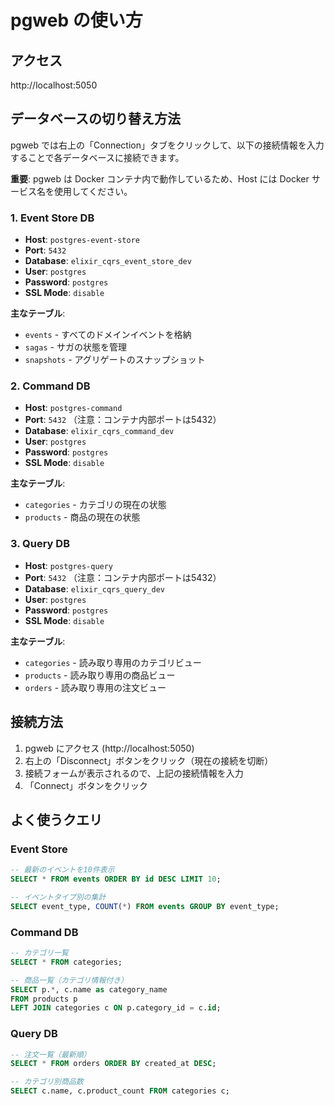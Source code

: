 # pgweb の使い方

## アクセス
http://localhost:5050

## データベースの切り替え方法

pgweb では右上の「Connection」タブをクリックして、以下の接続情報を入力することで各データベースに接続できます。

**重要**: pgweb は Docker コンテナ内で動作しているため、Host には Docker サービス名を使用してください。

### 1. Event Store DB
- **Host**: `postgres-event-store`
- **Port**: `5432`
- **Database**: `elixir_cqrs_event_store_dev`
- **User**: `postgres`
- **Password**: `postgres`
- **SSL Mode**: `disable`

**主なテーブル**:
- `events` - すべてのドメインイベントを格納
- `sagas` - サガの状態を管理
- `snapshots` - アグリゲートのスナップショット

### 2. Command DB
- **Host**: `postgres-command`
- **Port**: `5432` （注意：コンテナ内部ポートは5432）
- **Database**: `elixir_cqrs_command_dev`
- **User**: `postgres`
- **Password**: `postgres`
- **SSL Mode**: `disable`

**主なテーブル**:
- `categories` - カテゴリの現在の状態
- `products` - 商品の現在の状態

### 3. Query DB
- **Host**: `postgres-query`
- **Port**: `5432` （注意：コンテナ内部ポートは5432）
- **Database**: `elixir_cqrs_query_dev`
- **User**: `postgres`
- **Password**: `postgres`
- **SSL Mode**: `disable`

**主なテーブル**:
- `categories` - 読み取り専用のカテゴリビュー
- `products` - 読み取り専用の商品ビュー
- `orders` - 読み取り専用の注文ビュー

## 接続方法

1. pgweb にアクセス (http://localhost:5050)
2. 右上の「Disconnect」ボタンをクリック（現在の接続を切断）
3. 接続フォームが表示されるので、上記の接続情報を入力
4. 「Connect」ボタンをクリック

## よく使うクエリ

### Event Store
```sql
-- 最新のイベントを10件表示
SELECT * FROM events ORDER BY id DESC LIMIT 10;

-- イベントタイプ別の集計
SELECT event_type, COUNT(*) FROM events GROUP BY event_type;
```

### Command DB
```sql
-- カテゴリ一覧
SELECT * FROM categories;

-- 商品一覧（カテゴリ情報付き）
SELECT p.*, c.name as category_name 
FROM products p 
LEFT JOIN categories c ON p.category_id = c.id;
```

### Query DB
```sql
-- 注文一覧（最新順）
SELECT * FROM orders ORDER BY created_at DESC;

-- カテゴリ別商品数
SELECT c.name, c.product_count FROM categories c;
```